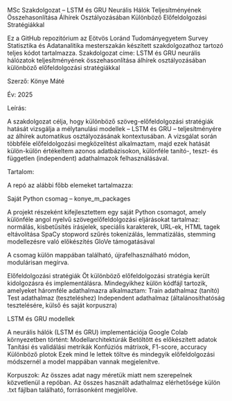 MSc Szakdolgozat – LSTM és GRU Neurális Hálók Teljesítményének Összehasonlítása Álhírek Osztályozásában Különböző Előfeldolgozási Stratégiákkal

Ez a GitHub repozitórium az Eötvös Loránd Tudományegyetem Survey Statisztika és Adatanalitika mesterszakán készített szakdolgozathoz tartozó teljes kódot tartalmazza.
Szakdolgozat címe: LSTM és GRU neurális hálózatok teljesítményének összehasonlítása álhírek osztályozásában különböző előfeldolgozási stratégiákkal

Szerző: Könye Máté

Év: 2025

Leírás:

A szakdolgozat célja, hogy különböző szöveg-előfeldolgozási stratégiák hatását vizsgálja a mélytanulási modellek –  LSTM és GRU – teljesítményére az álhírek automatikus osztályozásának kontextusában. 
A vizsgálat során többféle előfeldolgozási megközelítést alkalmaztam, majd ezek hatását külön-külön értékeltem azonos adatbázisokon, különféle tanító-, teszt- és független (independent) adathalmazok felhasználásával.


Tartalom:

A repó az alábbi főbb elemeket tartalmazza:

Saját Python csomag – konye_m_packages

A projekt részeként kifejlesztettem egy saját Python csomagot, amely különféle angol nyelvű szövegelőfeldolgozási eljárásokat tartalmaz:
  normálás, kisbetűsítés
  írásjelek, speciális karakterek, URL-ek, HTML tagek eltávolítása
  SpaCy stopword szűrés
  tokenizálás, lemmatizálás, stemming
  modellezésre való előkészítés GloVe támogatásával

A csomag külön mappában található, újrafelhasználható módon, modulárisan megírva.

Előfeldolgozási stratégiák
Öt különböző előfeldolgozási stratégia került kidolgozásra és implementálásra. Mindegyikhez külön kódfájl tartozik, amelyeket háromféle adathalmazra alkalmaztam:
  Train adathalmaz (tanító)
  Test adathalmaz (teszteléshez)
  Independent adathalmaz (általánosíthatóság tesztelésére, külső és saját korpuszra)

LSTM és GRU modellek

A neurális hálók (LSTM és GRU) implementációja Google Colab környezetben történt:
  Modellarchitektúrák
  Betöltött és előkészített adatok
  Tanítási és validálási metrikák
  Konfúziós mátrixok, F1-score, accuracy
  Különböző plotok
Ezek mind le lettek töltve és mindegyik előfeldolgozási módszernél a model mappában vannak megjelenítve.

Korpuszok:
Az összes adat nagy méretük miatt nem szerepelnek közvetlenül a repóban. Az összes használt adathalmaz elérhetősége külön .txt fájlban található, forrásonként megjelölve.
